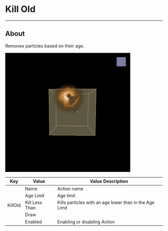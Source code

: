 # Kill Old

___

## About

Removes particles based on their age.

![alt text](assets/gifs/source-kill.gif)

<table><thead>
  <tr>
    <th>Key</th>
    <th>Value</th>
    <th>Value Description</th>
  </tr></thead>
<tbody>
  <tr>
    <td rowspan="5">KillOld</td>
    <td>Name</td>
    <td>Action name</td>
  </tr>
  <tr>
    <td>Age Limit</td>
    <td>Age limit</td>
  </tr>
  <tr>
    <td>Kill Less Than</td>
    <td>Kills particles with an age lower than in the Age Limit</td>
  </tr>
  <tr>
    <td>Draw</td>
    <td></td>
  </tr>
  <tr>
    <td>Enabled</td>
    <td>Enabling or disabling Action</td>
  </tr>
</tbody>
</table>
